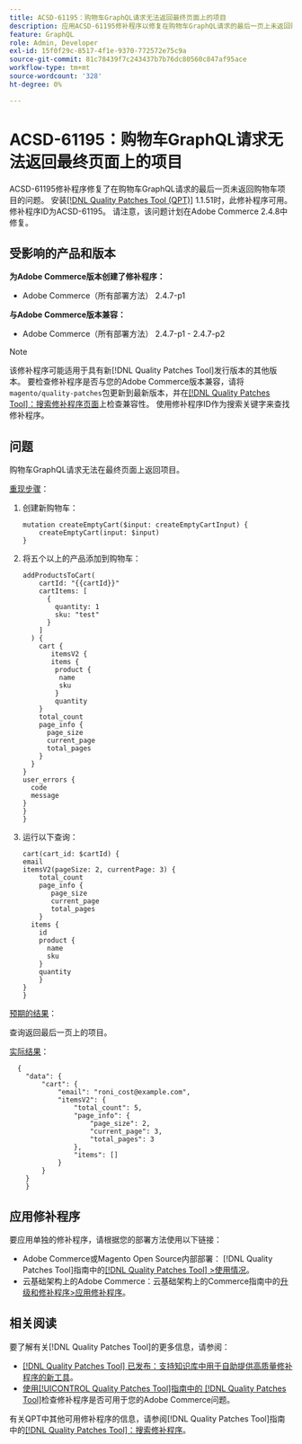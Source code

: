 ```yaml
---
title: ACSD-61195：购物车GraphQL请求无法返回最终页面上的项目
description: 应用ACSD-61195修补程序以修复在购物车GraphQL请求的最后一页上未返回购物车项目的Adobe Commerce问题。
feature: GraphQL
role: Admin, Developer
exl-id: 15f0f29c-8517-4f1e-9370-772572e75c9a
source-git-commit: 81c78439f7c243437b7b76dc80560c847af95ace
workflow-type: tm+mt
source-wordcount: '328'
ht-degree: 0%

---
```


# ACSD-61195：购物车GraphQL请求无法返回最终页面上的项目

ACSD-61195修补程序修复了在购物车GraphQL请求的最后一页未返回购物车项目的问题。 安装[[!DNL Quality Patches Tool (QPT)]](https://experienceleague.adobe.com/docs/commerce-operations/tools/quality-patches-tool/usage.html?lang=zh-Hans) 1.1.51时，此修补程序可用。 修补程序ID为ACSD-61195。 请注意，该问题计划在Adobe Commerce 2.4.8中修复。

## 受影响的产品和版本

**为Adobe Commerce版本创建了修补程序：**

* Adobe Commerce（所有部署方法） 2.4.7-p1

**与Adobe Commerce版本兼容：**

* Adobe Commerce（所有部署方法） 2.4.7-p1 - 2.4.7-p2

>[!NOTE]
>
>该修补程序可能适用于具有新[!DNL Quality Patches Tool]发行版本的其他版本。 要检查修补程序是否与您的Adobe Commerce版本兼容，请将`magento/quality-patches`包更新到最新版本，并在[[!DNL Quality Patches Tool]：搜索修补程序页面](https://experienceleague.adobe.com/tools/commerce-quality-patches/index.html?lang=zh-Hans)上检查兼容性。 使用修补程序ID作为搜索关键字来查找修补程序。

## 问题

购物车GraphQL请求无法在最终页面上返回项目。

<u>重现步骤</u>：

1. 创建新购物车：

   ```
   mutation createEmptyCart($input: createEmptyCartInput) {
       createEmptyCart(input: $input)
   } 
   ```

1. 将五个以上的产品添加到购物车：

   ```
   addProductsToCart(
       cartId: "{{cartId}}"
       cartItems: [
         {
           quantity: 1
           sku: "test"
         }
       ]
     ) {
       cart {
          itemsV2 {
          items {
           product {
            name
            sku
           }
           quantity
       }
       total_count
       page_info {
         page_size
         current_page
         total_pages
       }
     }
   }
   user_errors {
     code
     message
   }
   }
   }
   ```

1. 运行以下查询：

   ```
   cart(cart_id: $cartId) {
   email
   itemsV2(pageSize: 2, currentPage: 3) {
       total_count
       page_info {
          page_size
          current_page
          total_pages
       }
     items {
       id
       product {
         name
         sku
       }
       quantity
       }
   }
   }  
   ```

<u>预期的结果</u>：

查询返回最后一页上的项目。

<u>实际结果</u>：

```
  {
    "data": {
        "cart": {
            "email": "roni_cost@example.com",
            "itemsV2": {
                "total_count": 5,
                "page_info": {
                    "page_size": 2,
                    "current_page": 3,
                    "total_pages": 3
                },
                "items": []
            }
        }
    } 
    }  
```

## 应用修补程序

要应用单独的修补程序，请根据您的部署方法使用以下链接：

* Adobe Commerce或Magento Open Source内部部署： [!DNL Quality Patches Tool]指南中的[[!DNL Quality Patches Tool] >使用情况](/help/tools/quality-patches-tool/usage.md)。
* 云基础架构上的Adobe Commerce：云基础架构上的Commerce指南中的[升级和修补程序>应用修补程序](https://experienceleague.adobe.com/docs/commerce-cloud-service/user-guide/develop/upgrade/apply-patches.html?lang=zh-Hans)。

## 相关阅读

要了解有关[!DNL Quality Patches Tool]的更多信息，请参阅：

* [[!DNL Quality Patches Tool] 已发布：支持知识库中用于自助提供高质量修补程序的新工具](https://experienceleague.adobe.com/zh-hans/docs/commerce-knowledge-base/kb/announcements/commerce-announcements/magento-quality-patches-released-new-tool-to-self-serve-quality-patches)。
* [使用[!UICONTROL Quality Patches Tool]指南中的 [!DNL Quality Patches Tool]](/help/tools/quality-patches-tool/patches-available-in-qpt/check-patch-for-magento-issue-with-magento-quality-patches.md)检查修补程序是否可用于您的Adobe Commerce问题。


有关QPT中其他可用修补程序的信息，请参阅[!DNL Quality Patches Tool]指南中的[[!DNL Quality Patches Tool]：搜索修补程序](https://experienceleague.adobe.com/tools/commerce-quality-patches/index.html?lang=zh-Hans)。
